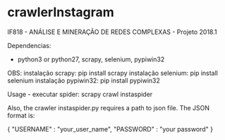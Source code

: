 # crawlerInstagram

IF818 - ANÁLISE E MINERAÇÃO DE REDES COMPLEXAS - Projeto 2018.1

Dependencias:
  - python3 or python27, scrapy, selenium, pypiwin32

  OBS: 
  instalação scrapy: pip install scrapy
  instalação selenium: pip install selenium
  instalação pypiwin32: pip install pypiwin32

Usage - executar spider:
  scrapy crawl instaspider
  
Also, the crawler instaspider.py requires a path to json file. The JSON format is:

{
    "USERNAME"  :   "your_user_name",
    "PASSWORD"  :   "your password"
}
